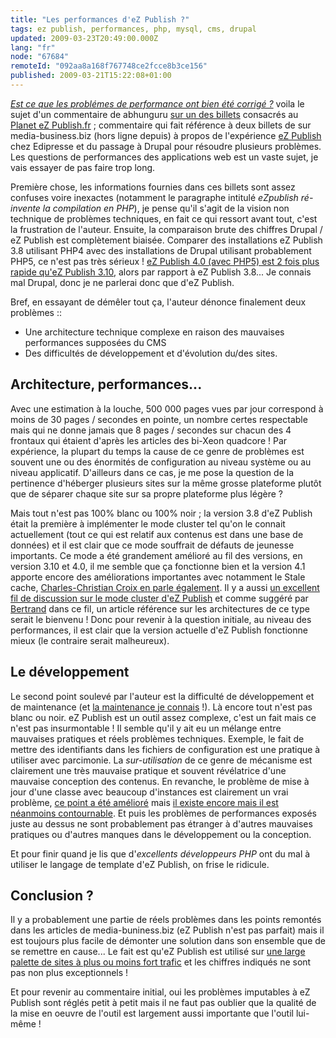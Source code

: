 ```yaml
---
title: "Les performances d'eZ Publish ?"
tags: ez publish, performances, php, mysql, cms, drupal
updated: 2009-03-23T20:49:00.000Z
lang: "fr"
node: "67684"
remoteId: "092aa8a168f767748ce2fcce8b3ce156"
published: 2009-03-21T15:22:08+01:00
---
```


*[Est ce que les problémes de performance ont bien été corrigé
?](/post/etude-du-planet-ez-publish-fr-3-3-performances-caches-et-compagnie#c67673)*
voila le sujet d'un commentaire de abhunguru [sur un des
billets](/post/etude-du-planet-ez-publish-fr-3-3-performances-caches-et-compagnie)
consacrés au [Planet eZ Publish.fr](http://www.planet-ezpublish.fr/) ;
commentaire qui fait référence à deux billets de sur media-business.biz (hors ligne depuis) à propos de l'expérience [eZ
Publish](/tag/ez-publish) chez Edipresse et du passage à Drupal pour résoudre
plusieurs problèmes.
Les questions de performances des applications web est un vaste sujet, je vais
essayer de pas faire trop long.


Première chose, les informations fournies dans ces billets sont assez confuses
voire inexactes (notamment le paragraphe intitulé *eZpublish ré-invente la
compilation en
PHP*), je pense qu'il s'agit de la vision non technique de problèmes
techniques, en fait ce qui ressort avant tout, c'est la frustration de l'auteur.
Ensuite, la comparaison
brute
des chiffres Drupal / eZ Publish est complètement biaisée. Comparer des
installations eZ Publish 3.8 utilisant PHP4 avec des installations de Drupal
utilisant probablement PHP5, ce n'est pas très sérieux ! [eZ Publish 4.0 (avec
PHP5) est 2 fois plus rapide qu'eZ Publish
3.10](/post/benchmark-between-ez-publish-4-and-ez-publish-3-10-with-or-without-a-php-opcode-cache),
alors par rapport à eZ Publish 3.8... Je connais mal Drupal, donc je ne parlerai
donc que d'eZ Publish.

Bref, en essayant de démêler tout ça, l'auteur dénonce finalement deux
problèmes&nbsp;::

* Une architecture technique complexe en raison des mauvaises performances
  supposées du CMS
* Des difficultés de développement et d'évolution du/des sites.


## Architecture, performances...


Avec une estimation à la louche, 500 000 pages vues par jour correspond à moins
de 30 pages / secondes en pointe, un nombre certes respectable mais qui ne donne
jamais que 8 pages / secondes sur chacun des 4 frontaux qui étaient d'après les
articles des bi-Xeon quadcore ! Par expérience, la plupart du temps la cause de
ce genre de problèmes est souvent une ou des énormités de configuration au
niveau système ou au niveau applicatif. D'ailleurs dans ce cas, je me pose la
question de la pertinence d'héberger plusieurs sites sur la même grosse
plateforme plutôt que de séparer chaque site sur sa propre plateforme plus
légère ?


Mais tout n'est pas 100% blanc ou 100% noir ; la version 3.8 d'eZ Publish était
la première à implémenter le mode cluster tel qu'on le connait actuellement
(tout ce qui est relatif aux contenus est dans une base de données) et il est
clair que ce mode souffrait de défauts de jeunesse importants. Ce mode a été
grandement amélioré au fil des versions, en version 3.10 et 4.0, il me semble
que ça fonctionne bien et la version 4.1 apporte encore des améliorations
importantes avec notamment le Stale
cache,
[Charles-Christian Croix en parle
également](http://www.karlesnine.com/post/2009/03/10/eZPublish-OJD). Il y a
aussi [un excellent fil de discussion sur le mode cluster d'eZ
Publish](http://ez.no/developer/forum/developer/cluster_performance) et comme
suggéré par [Bertrand](http://blog.ankh-morpork.net/) dans ce fil, un article
référence sur les architectures de ce type serait le bienvenu&nbsp;! Donc pour
revenir à la question initiale, au niveau des performances, il est clair que la
version actuelle d'eZ Publish fonctionne mieux (le contraire serait malheureux).


## Le développement


Le second point soulevé par l'auteur est la difficulté de développement et de
maintenance (et [la maintenance je connais](/page/cv-fr) !). Là encore tout
n'est pas blanc ou noir. eZ Publish est un outil assez complexe, c'est un fait
mais ce n'est pas insurmontable&nbsp;! Il semble qu'il y ait eu un mélange entre
mauvaises pratiques et réels problèmes techniques. Exemple, le fait de mettre
des identifiants dans les fichiers de configuration est une pratique à utiliser
avec parcimonie. La *sur-utilisation* de ce genre de mécanisme est clairement
une très mauvaise pratique et souvent révélatrice d'une mauvaise conception des
contenus.
En revanche, le problème de mise à jour d'une classe avec beaucoup d'instances
est clairement un vrai problème, [ce point a été
amélioré](http://issues.ez.no/14133) mais [il existe encore mais il est
néanmoins contournable](http://issues.ez.no/10203). Et puis les problèmes de
performances exposés juste au dessus ne sont probablement pas étranger à
d'autres mauvaises pratiques ou d'autres manques dans le développement ou la
conception.


Et pour finir quand je lis que d'*excellents développeurs PHP* ont du mal à
utiliser le langage de template d'eZ Publish, on frise le ridicule.


## Conclusion ?


Il y a probablement une partie de réels problèmes dans les points remontés dans
les articles de media-buniness.biz (eZ Publish n'est pas parfait) mais il est
toujours plus facile de démonter une solution dans son ensemble que de se
remettre en cause... Le fait est qu'eZ Publish est utilisé sur [une large
palette de sites à plus ou moins fort trafic](http://ez.no/Customers/Customers-by-Industry)
et les chiffres indiqués ne sont pas non plus exceptionnels&nbsp;!


Et pour revenir au commentaire initial, oui les problèmes imputables à eZ
Publish sont réglés petit à petit mais il ne faut pas oublier que la qualité de
la mise en oeuvre de l'outil est largement aussi importante que l'outil
lui-même&nbsp;!


